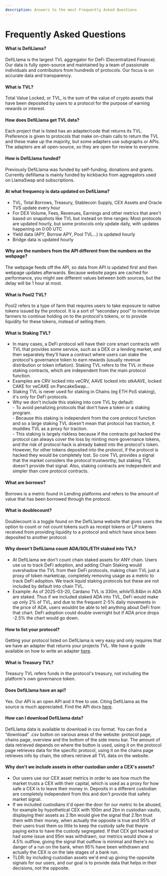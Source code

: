 ```yaml
---
description: Answers to the most Frequently Asked Questions
---
```


# Frequently Asked Questions

#### What is DefiLlama?
DefiLlama is the largest TVL aggregator for DeFi (Decentralized Finance). Our data is fully open-source and maintained by a team of passionate individuals and contributors from hundreds of protocols. Our focus is on accurate data and transparency.

#### What is TVL?
Total Value Locked, or TVL, is the sum of the value of crypto assets that have been deposited by users to a protocol for the purpose of earning rewards or interest.

#### How does DefiLlama get TVL data?
Each project that is listed has an adapter/code that returns its TVL. Preference is given to protocols that make on-chain calls to return the TVL and these make up the majority, but some adapters use subgraphs or APIs. The adapters are all open-source, so they are open for review to everyone.

#### How is DefiLlama funded?
Previously DefiLlama was funded by self-funding, donations and grants. Currently defillama is mainly funded by kickbacks from aggregators used on LlamaSwap and subscriptions.

#### At what frequency is data updated on DefiLlama?
- TVL, Total Borrows, Treasury, Stablecoin Supply, CEX Assets and Oracle TVS update every hour
- For DEX Volume, Fees, Revenues, Earnings and other metrics that aren't based on snapshots like TVL but instead on time ranges: Most protocols are updated hourly, but some protocols only update daily, with updates happening on 0:00 UTC
- Yield data (APY, Borrow APY, Pool TVL...) is updated hourly
- Bridge data is updated hourly

#### Why are the numbers from the API different from the numbers on the webpage?
The webpage feeds off the API, so data from API is updated first and then webpage updates afterwards. Because website pages are cached for performance, you might see different values between both sources, but the delay will be 1 hour at most.

#### What is Pool2 TVL?
Pool2 refers to a type of farm that requires users to take exposure to native tokens issued by the protocol. It is a sort of “secondary pool” to incentivize farmers to continue holding on to the protocol's tokens, or to provide liquidity for these tokens, instead of selling them.

#### What is Staking TVL?
   * In many cases, a DeFi protocol will have their core smart contracts with TVL that provides some service, such as a DEX or a lending market, and then separately they'll have a contract where users can stake the protocol's governance token to earn rewards (usually revenue distribution or token inflation). Staking TVL refers to the TVL in these staking contracts, which are independent from the main protocol function.
   * Examples are CRV locked into veCRV, AAVE locked into stkAAVE, locked CAKE for veCAKE on PancakeSwap...
   * Staking TVL is never used for staking in Chains (eg ETH PoS staking), it's only for DeFi protocols.
   * Why we don't include this staking into core TVL by default:\
     \- To avoid penalizing protocols that don't have a token or a staking program.\
     \- Because this staking is independent from the core protocol function and so a large staking TVL doesn't mean that protocol has traction, it muddies TVL as a proxy for traction.\
     \- This staking is largely riskless because if the contracts got hacked the protocol can always cover the loss by minting more governance tokens, and the risk of protocol hack is already baked into the protocol's token. However, for other tokens deposited into the protocol, if the protocol is hacked they would be completely lost. So core TVL provides a signal that the market considers the protocol trustworthy, but staking TVL doesn't provide that signal. Also, staking contracts are independent and simpler than core protocol contracts.

#### What are borrows?
Borrows is a metric found in Lending platforms and refers to the amount of value that has been borrowed through the protocol.

#### What is doublecount?
Doublecount is a toggle found on the DefiLlama website that gives users the option to count or not count tokens such as receipt tokens or LP tokens received from providing liquidity to a protocol and which have since been deposited to another protocol.

#### Why doesn't DefiLlama count ADA/SOL/ETH staked into TVL?
- At DefiLlama we don't count chain staked assets for ANY chain. Users use us to track DeFi adoption, and adding Chain Staking would overshadow the TVL from their DeFi protocols, making chain TVL just a proxy of token marketcap, completely removing usage as a metric to track DeFi adoption. We track liquid staking protocols but these are not included by default into chain TVL.
- Example: As of 2025-03-20, Cardano TVL is 330m$, while 15.84bn$ in ADA are staked. Thus if we included staked ADA into TVL, DeFi would make up only 2% of TVL, and due to the frequent 2-5% daily movements in the price of ADA, users wouldnt be able to tell anything about DeFi from that chart. DeFi adoption could double overnight but if ADA price drops -2.5% the chart would go down.

#### How to list your protocol?
Getting your protocol listed on DefiLlama is very easy and only requires that we have an adapter that returns your projects TVL. We have a guide available on how to write an adapter [here](https://docs.llama.fi/list-your-project/submit-a-project).

#### What is Treasury TVL?
Treasury TVL refers funds in the protocol's treasury, not including the platform's own governance token.

#### Does DefiLlama have an api?
Yes. Our API is an open API and it free to use. Citing DefiLlama as the source is much appreciated. Find the API docs [here](https://defillama.com/docs/api).

#### How can I download DefiLlama data?
DefiLlama data is available to download in csv format. You can find a “download” .csv button on various areas of the website: protocol page, chains page, overview and the bottom of the side menu bar. The amount of data retrieved depends on where the button is used, using it on the protocol page retrieves data for the specific protocol, using it on the chains page retrieves info by chain, the others retrieve all TVL data on the website.

#### Why don't we include assets in other custodian under a CEX's assets?
- Our users use our CEX asset metrics in order to see how much the market trusts a CEX with their capital, which is used as a proxy for how safe a CEX is to leave their money in. Deposits in a different custodian are completely independent from this and don't provide that safety market signal.
- If we included custodians it'd open the door for our metric to be abused, for example by hypothetical CEX with 100m and 2bn in custodian vaults, displaying their assets as 2.1bn would give the signal that 2.1bn trust them with their money, when actually the opposite is true and 95% of their users trust them so little to keep the custody safe that theyre paying extra to have the custody segregated. If that CEX got hacked or had some issue and 95m was withdrawn, our metrics would show a 4.5% outflow, giving the signal that outflow is minimal and there's no danger of a run on the bank, when 95% have been withdrawn and actually the CEX is on the late stages of a bank run.
- TLDR: by including custodian assets we'd end up giving the opposite signals for our users, and our goal is to provide data that helps in their decisions, not the opposite.
